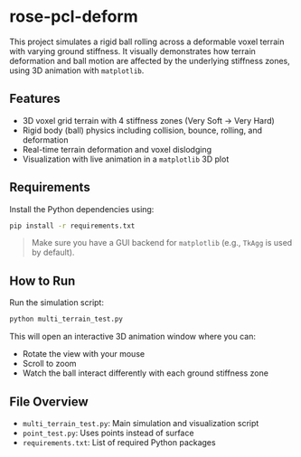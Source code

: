 # rose-pcl-deform

This project simulates a rigid ball rolling across a deformable voxel terrain with varying ground stiffness. It visually demonstrates how terrain deformation and ball motion are affected by the underlying stiffness zones, using 3D animation with `matplotlib`.

## Features

- 3D voxel grid terrain with 4 stiffness zones (Very Soft → Very Hard)
- Rigid body (ball) physics including collision, bounce, rolling, and deformation
- Real-time terrain deformation and voxel dislodging
- Visualization with live animation in a `matplotlib` 3D plot

## Requirements

Install the Python dependencies using:

```bash
pip install -r requirements.txt
````

> Make sure you have a GUI backend for `matplotlib` (e.g., `TkAgg` is used by default).

## How to Run

Run the simulation script:

```bash
python multi_terrain_test.py
```

This will open an interactive 3D animation window where you can:

* Rotate the view with your mouse
* Scroll to zoom
* Watch the ball interact differently with each ground stiffness zone

## File Overview

* `multi_terrain_test.py`: Main simulation and visualization script
* `point_test.py`: Uses points instead of surface
* `requirements.txt`: List of required Python packages


